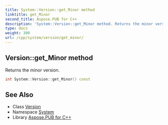 ```yaml
---
title: System::Version::get_Minor method
linktitle: get_Minor
second_title: Aspose.PUB for C++
description: 'System::Version::get_Minor method. Returns the minor version in C++.'
type: docs
weight: 300
url: /cpp/system/version/get_minor/
---
```

## Version::get_Minor method


Returns the minor version.

```cpp
int System::Version::get_Minor() const
```

## See Also

* Class [Version](../)
* Namespace [System](../../)
* Library [Aspose.PUB for C++](../../../)
